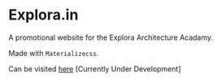 # Explora.in

A promotional website for the Explora Architecture Acadamy.

Made with `Materializecss`.

Can be visited [here](http://explora.in/new_site) [Currently Under Development]
